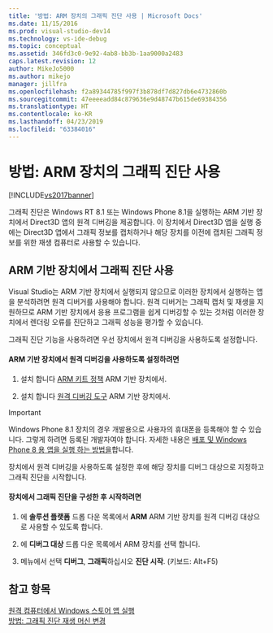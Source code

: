```yaml
---
title: '방법: ARM 장치의 그래픽 진단 사용 | Microsoft Docs'
ms.date: 11/15/2016
ms.prod: visual-studio-dev14
ms.technology: vs-ide-debug
ms.topic: conceptual
ms.assetid: 346fd3c0-9e92-4ab8-bb3b-1aa9000a2483
caps.latest.revision: 12
author: MikeJo5000
ms.author: mikejo
manager: jillfra
ms.openlocfilehash: f2a89344785f997f3b878df7d827db6e4732860b
ms.sourcegitcommit: 47eeeeadd84c879636e9d48747b615de69384356
ms.translationtype: HT
ms.contentlocale: ko-KR
ms.lasthandoff: 04/23/2019
ms.locfileid: "63384016"
---
```

# <a name="how-to-use-graphics-diagnostics-with-an-arm-device"></a>방법: ARM 장치의 그래픽 진단 사용
[!INCLUDE[vs2017banner](../includes/vs2017banner.md)]

그래픽 진단은 Windows RT 8.1 또는 Windows Phone 8.1을 실행하는 ARM 기반 장치에서 Direct3D 앱의 원격 디버깅을 제공합니다. 이 장치에서 Direct3D 앱을 실행 중에는 Direct3D 앱에서 그래픽 정보를 캡처하거나 해당 장치를 이전에 캡처된 그래픽 정보를 위한 재생 컴퓨터로 사용할 수 있습니다.  
  
## <a name="using-graphics-diagnostics-with-an-arm-based-device"></a>ARM 기반 장치에서 그래픽 진단 사용  
 Visual Studio는 ARM 기반 장치에서 실행되지 않으므로 이러한 장치에서 실행하는 앱을 분석하려면 원격 디버거를 사용해야 합니다. 원격 디버거는 그래픽 캡처 및 재생을 지원하므로 ARM 기반 장치에서 응용 프로그램을 쉽게 디버깅할 수 있는 것처럼 이러한 장치에서 렌더링 오류를 진단하고 그래픽 성능을 평가할 수 있습니다.  
  
 그래픽 진단 기능을 사용하려면 우선 장치에서 원격 디버깅을 사용하도록 설정합니다.  
  
#### <a name="to-enable-remote-debugging-on-your-arm-based-device"></a>ARM 기반 장치에서 원격 디버깅을 사용하도록 설정하려면  
  
1. 설치 합니다 [ARM 키트 정책](http://msdn.microsoft.com/windows/desktop/dn469188) ARM 기반 장치에서.  
  
2. 설치 합니다 [원격 디버깅 도구](https://my.visualstudio.com/Downloads?q=remote%20tools%20visual%20studio%202015) ARM 기반 장치에서.  
  
> [!IMPORTANT]
> Windows Phone 8.1 장치의 경우 개발용으로 사용자의 휴대폰을 등록해야 할 수 있습니다. 그렇게 하려면 등록된 개발자여야 합니다. 자세한 내용은 [배포 및 Windows Phone 8 용 앱을 실행 하는 방법을](http://msdn.microsoft.com/library/windowsphone/develop/ff402565.aspx)합니다.  
  
 장치에서 원격 디버깅을 사용하도록 설정한 후에 해당 장치를 디버그 대상으로 지정하고 그래픽 진단을 시작합니다.  
  
#### <a name="to-configure-and-start-graphics-diagnostics-on-your-device"></a>장치에서 그래픽 진단을 구성한 후 시작하려면  
  
1. 에 **솔루션 플랫폼** 드롭 다운 목록에서 **ARM** ARM 기반 장치를 원격 디버깅 대상으로 사용할 수 있도록 합니다.  
  
2. 에 **디버그 대상** 드롭 다운 목록에서 ARM 장치를 선택 합니다.  
  
3. 메뉴에서 선택 **디버그**, **그래픽**하십시오 **진단 시작**. (키보드: Alt+F5)  
  
## <a name="see-also"></a>참고 항목  
 [원격 컴퓨터에서 Windows 스토어 앱 실행](../debugger/run-windows-store-apps-on-a-remote-machine.md)   
 [방법: 그래픽 진단 재생 머신 변경](../debugger/how-to-change-the-graphics-diagnostics-playback-machine.md)

